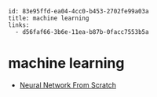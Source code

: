 ```
id: 83e95ffd-ea04-4cc0-b453-2702fe99a03a
title: machine learning
links:
  - d56faf66-3b6e-11ea-b87b-0facc7553b5a
```

# machine learning

* [Neural Network From Scratch][1]

[1]: https://sirupsen.com/napkin/neural-net
